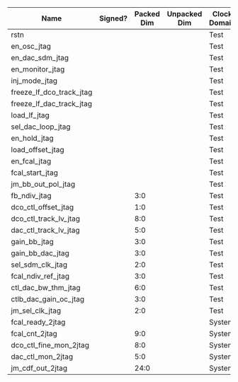 | Name                     | Signed?   | Packed Dim | Unpacked Dim  | Clock Domain | JTAG Dir | Reset Val |
|--------------------------|-----------|------------|---------------|--------------|----------|-----------|
| rstn                     |           |            |               | Test         | out      | 0         |
| en_osc_jtag              |           |            |               | Test         | out      | 0         |
| en_dac_sdm_jtag          |           |            |               | Test         | out      | 1         |
| en_monitor_jtag          |           |            |               | Test         | out      | 0         |
| inj_mode_jtag            |           |            |               | Test         | out      | 1         |
| freeze_lf_dco_track_jtag |           |            |               | Test         | out      | 0         |
| freeze_lf_dac_track_jtag |           |            |               | Test         | out      | 0         |
| load_lf_jtag             |           |            |               | Test         | out      | 0         |
| sel_dac_loop_jtag        |           |            |               | Test         | out      | 0         |
| en_hold_jtag             |           |            |               | Test         | out      | 0         |
| load_offset_jtag         |           |            |               | Test         | out      | 1         |
| en_fcal_jtag             |           |            |               | Test         | out      | 0         |
| fcal_start_jtag          |           |            |               | Test         | out      | 0         |
| jm_bb_out_pol_jtag       |           |            |               | Test         | out      | 1         |
| fb_ndiv_jtag             |           | 3:0        |               | Test         | out      | 'h5       |
| dco_ctl_offset_jtag      |           | 1:0        |               | Test         | out      | 'h0       |
| dco_ctl_track_lv_jtag    |           | 8:0        |               | Test         | out      | 'h1       |
| dac_ctl_track_lv_jtag    |           | 5:0        |               | Test         | out      | 'hf       |
| gain_bb_jtag             |           | 3:0        |               | Test         | out      | 'h8       |
| gain_bb_dac_jtag         |           | 3:0        |               | Test         | out      | 'h1       |
| sel_sdm_clk_jtag         |           | 2:0        |               | Test         | out      | 'h1       |
| fcal_ndiv_ref_jtag       |           | 3:0        |               | Test         | out      | 'h8       |
| ctl_dac_bw_thm_jtag      |           | 6:0        |               | Test         | out      | 'h7f      |
| ctlb_dac_gain_oc_jtag    |           | 3:0        |               | Test         | out      | 'he       |
| jm_sel_clk_jtag          |           | 2:0        |               | Test         | out      | 'h0       |
| fcal_ready_2jtag         |           |            |               | System       | in       |           |
| fcal_cnt_2jtag           |           | 9:0        |               | System       | in       |           |
| dco_ctl_fine_mon_2jtag   |           | 8:0        |               | System       | in       |           |
| dac_ctl_mon_2jtag        |           | 5:0        |               | System       | in       |           |
| jm_cdf_out_2jtag         |           | 24:0       |               | System       | in       |           |
